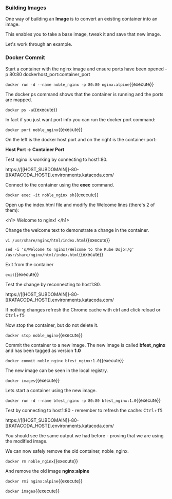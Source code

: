 ### Building Images

One way of building an **Image** is to convert an existing container into an image.

This enables you to take a base image, tweak it and save that new image.

Let's work through an example.

### Docker Commit

Start a container with the nginx image and ensure ports have been opened -p 80:80 dockerhost_port:container_port

`docker run -d --name noble_nginx -p 80:80 nginx:alpine`{{execute}}

The docker ps command shows that the container is running and the ports are mapped.

`docker ps -a`{{execute}}

In fact if you just want port info you can run the docker port command:

`docker port noble_nginx`{{execute}}

On the left is the docker host port and on the right is the container port:

**Host Port -> Container Port**

Test nginx is working by connecting to host1:80.

https://[[HOST_SUBDOMAIN]]-80-[[KATACODA_HOST]].environments.katacoda.com/

Connect to the container using the **exec** command.

`docker exec -it noble_nginx sh`{{execute}}

Open up the index.html file and modify the Welcome lines (there's 2 of them):

&lt;h1&gt; Welcome to nginx! &lt;/h1&gt;

Change the welcome text to demonstrate a change in the container.

`vi /usr/share/nginx/html/index.html`{{execute}}

`sed -i 's/Welcome to nginx!/Welcome to the Kube Dojo!/g' /usr/share/nginx/html/index.html`{{execute}}

Exit from the container

`exit`{{execute}}

Test the change by reconnecting to host1:80.

https://[[HOST_SUBDOMAIN]]-80-[[KATACODA_HOST]].environments.katacoda.com/

If nothing changes refresh the Chrome cache with ctrl and click reload or <kbd>Ctrl</kbd>+<kbd>f5</kbd>

Now stop the container, but do not delete it.

`docker stop noble_nginx`{{execute}}

Commit the container to a new image. The new image is called **bfest_nginx** and has been tagged as version **1.0**

`docker commit noble_nginx bfest_nginx:1.0`{{execute}}

The new image can be seen in the local registry.

`docker images`{{execute}}

Lets start a container using the new image.

`docker run -d --name bfest_nginx -p 80:80 bfest_nginx:1.0`{{execute}}

Test by connecting to host1:80 - remember to refresh the cache: <kbd>Ctrl</kbd>+<kbd>f5</kbd>

https://[[HOST_SUBDOMAIN]]-80-[[KATACODA_HOST]].environments.katacoda.com/

You should see the same output we had before - proving that we are using the modified image.

We can now safely remove the old container, noble_nginx.

`docker rm noble_nginx`{{execute}}

And remove the old image **nginx:alpine**

`docker rmi nginx:alpine`{{execute}}

`docker images`{{execute}}
